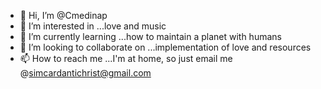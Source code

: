- 👋 Hi, I’m @Cmedinap
- 👀 I’m interested in ...love and music
- 🌱 I’m currently learning ...how to maintain a planet with humans
- 💞️ I’m looking to collaborate on ...implementation of love and resources
- 📫 How to reach me ...I'm at home, so just email me @simcardantichrist@gmail.com

<!---
Cmedinap/Cmedinap is a ✨ special ✨ repository because its `README.md` (this file) appears on your GitHub profile.
You can click the Preview link to take a look at your changes.
--->
